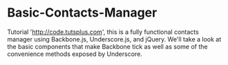 Basic-Contacts-Manager
======================

Tutorial 'http://code.tutsplus.com', this is a fully functional contacts manager using Backbone.js, Underscore.js, and jQuery. We'll take a look at the basic components that make Backbone tick as well as some of the convenience methods exposed by Underscore.
